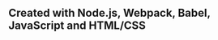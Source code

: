 Created with Node.js, Webpack, Babel, JavaScript and HTML/CSS
-------------------------------------------------------------
